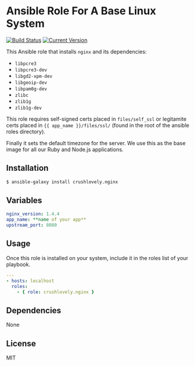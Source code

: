 # Ansible Role For A Base Linux System

[![Build Status](http://img.shields.io/travis/crushlovely/ansible-linux-base.svg?style=flat)](https://travis-ci.org/crushlovely/ansible-linux-base)
[![Current Version](http://img.shields.io/github/release/crushlovely/ansible-linux-base.svg?style=flat)](https://galaxy.ansible.com/list#/roles/1180)

This Ansible role that installs `nginx` and its dependencies:

* `libpcre3`
* `libpcre3-dev`
* `libgd2-xpm-dev`
* `libgeoip-dev`
* `libpam0g-dev`
* `zlibc`
* `zlib1g`
* `zlib1g-dev`

This role requires self-signed certs placed in `files/self_ssl` or legitamite certs placed in `{{ app_name }}/files/ssl/` (found in the root of the ansible roles directory).

Finally it sets the default timezone for the server.  We use this as the base image for all our Ruby and Node.js applications.

## Installation

``` bash
$ ansible-galaxy install crushlovely.nginx
```

## Variables

``` yaml
nginx_version: 1.4.4
app_name: **name of your app**
upstream_port: 8080
```

## Usage

Once this role is installed on your system, include it in the roles list of your playbook.

``` yaml
---
- hosts: localhost
  roles:
    - { role: crushlovely.nginx }
```

## Dependencies

None

## License

MIT